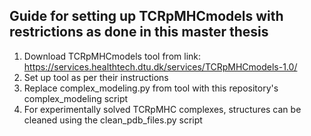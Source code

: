 ## Guide for setting up TCRpMHCmodels with restrictions as done in this master thesis

1. Download TCRpMHCmodels tool from link: https://services.healthtech.dtu.dk/services/TCRpMHCmodels-1.0/
2. Set up tool as per their instructions 
3. Replace complex_modeling.py from tool with this repository's complex_modeling script 
4. For experimentally solved TCRpMHC complexes, structures can be cleaned using the clean_pdb_files.py script 
